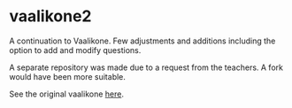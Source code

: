 # vaalikone2

A continuation to Vaalikone. Few adjustments and additions including the option to add and modify questions. 

A separate repository was made due to a request from the teachers. A fork would have been more suitable.

See the original vaalikone [here](https://github.com/jobbaripojat/vaalikone).
